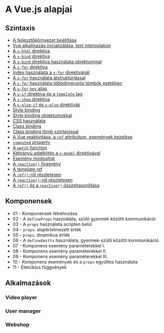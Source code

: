 # A Vue.js alapjai

## Szintaxis

- [A fejlesztőkörnyezet beállítása](./01-syntax/00-settings/)
- [Vue alkalmazás inicializálása, text interpolation](01-syntax/01-init-vue-app/)
- [A `v-html` direktíva](01-syntax/02-v-html/)
- [A `v-bind` direktíva](01-syntax/03-v-bind/)
- [A `v-bind` direktíva használata objektummal](01-syntax/04-v-bind-with-object/)
- [A `v-for` direktíva](01-syntax/05-v-for/)
- [Index használata a `v-for` direktívánál](01-syntax/06-v-for-index/)
- [A `v-for` használata átstruktúrlással](01-syntax/07-v-for-destructuring/)
- [A `v-for` használata többdimenziós tömbök esetében](01-syntax/08-v-for-multidimensional-array/)
- [A `v-for` `key` alias](01-syntax/09-v-for-with-object/)
- [A `v-if` direktíva és a `template` tag](01-syntax/10-v-if/)
- [A `v-show` direktíva](01-syntax/11-v-show/)
- [A `v-else-if` és `v-else` direktívák](01-syntax/12-v-else-if-v-else/)
- [Style binding](01-syntax/13-style-binding/)
- [Style binding objektumokkal](01-syntax/14-style-binding-with-object/)
- [CSS használata](01-syntax/15-css/)
- [Class binding](01-syntax/16-class%20binding/)
- [Class binding tömb szintaxissal](01-syntax/17-class%20binding-array-syntax/)
- [A Vue reaktivitása, a `ref` attribútum, események kezelése](01-syntax/18-ref/)
- [`computed` property](01-syntax/19-computed/)
- [A `watch` function](01-syntax/20-watch/)
- [Kétirányú adatkötés a `v-model` direktívával](01-syntax/21-v-model/)
- [Esemény módosítok](01-syntax/22-event-modifiers/)
- [A `reactive()` függvény](01-syntax/23-reactive/)
- [A template ref](01-syntax/24-template-ref/)
- [A `ref()`-ről részletesen](01-syntax/25-ref-in-depth/)
- [A `reactive()`-ról részletesen](01-syntax/26-reactive-in-depth/)
- [A `ref()` és a `reactive()` összehasonlítása](01-syntax/27-ref-vs-reactive/)

## Komponensek

- 01 - Komponensek létrehozása
- 02 - A `defineProps` használata, szülő gyermek közötti kommunikáció
- 03 - A `props` használata scripten belül
- 04 - `props`: alapértelmezett érték
- 05 - `props`: dinamikus érték
- 06 - A `defineEmitts` használata, gyermek-szülő közötti kommunikáció
- 07 - Komponens esemény paraméterekkel I.
- 08 - Komponens esemény paraméterekkel II.
- 09 - Komponens esemény paraméterekkel III.
- 10 - Komponens események és a `props` együttes használata
- 11 - Életciklus függvények

## Alkalmazások

### Video player

### User manager

### Webshop
